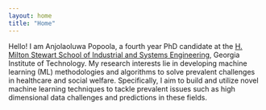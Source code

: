 ```yaml
---
layout: home
title: "Home"
---
```


Hello! I am Anjolaoluwa Popoola, a fourth year PhD candidate at the [H. Milton Stewart School of Industrial and Systems Engineering](https://www.isye.gatech.edu), Georgia Institute of Technology. My research interests lie in developing machine learning (ML) methodologies and algorithms to solve prevalent challenges in healthcare and social welfare. Specifically, I aim to build and utilize novel machine learning techniques to tackle prevalent issues such as high dimensional data challenges and predictions in these fields.
 



